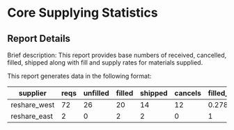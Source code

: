 # Core Supplying Statistics

## Report Details

Brief description: This report provides base numbers of received, cancelled, filled, shipped along with fill and supply rates for materials supplied.

This report generates data in the following format:

|supplier|reqs|unfilled|filled|shipped|cancels|filled\_ratio|supplied\_ratio|
|------------|--------|----------|----------|----------|------------|------------|------------|
|reshare_west|72|26|20|14|12|0.278|0.19|
|reshare_east|2|0|2|2|0|1|1|

